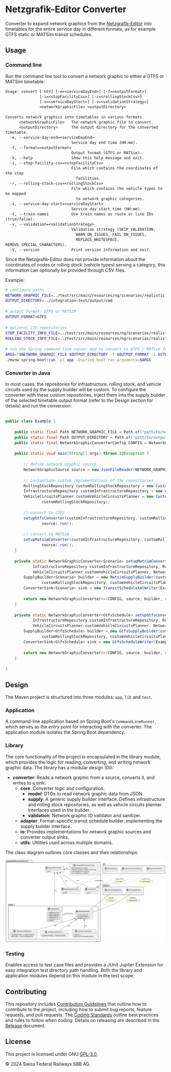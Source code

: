 # Netzgrafik-Editor Converter

Converter to expand network graphics from
the [Netzgrafik-Editor](https://github.com/SchweizerischeBundesbahnen/netzgrafik-editor-frontend) into timetables for
the entire service day in different formats, as for example GTFS static or MATSim transit schedules.

## Usage

### Command line

Run the command line tool to convert a network graphic to either a GTFS or MATSim timetable:

```text
Usage: convert [-htV] [-e=<serviceDayEnd>] [-f=<outputFormat>]
               [-i=<stopFacilityCsv>] [-r=<rollingStockCsv>]
               [-s=<serviceDayStart>] [-v=<validationStrategy>]
               <networkGraphicFile> <outputDirectory>
               
Converts network graphics into timetables in various formats.
      <networkGraphicFile>   The network graphic file to convert.
      <outputDirectory>      The output directory for the converted timetable.
  -e, --service-day-end=<serviceDayEnd>
                             Service day end time (HH:mm).
  -f, --format=<outputFormat>
                             Output format (GTFS or MATSim).
  -h, --help                 Show this help message and exit.
  -i, --stop-facility-csv=<stopFacilityCsv>
                             File which contains the coordinates of the stop
                               facilities.
  -r, --rolling-stock-csv=<rollingStockCsv>
                             File which contains the vehicle types to be mapped
                               to network graphic categories.
  -s, --service-day-start=<serviceDayStart>
                             Service day start time (HH:mm).
  -t, --train-names          Use train names as route or line IDs (true/false).
  -v, --validation=<validationStrategy>
                             Validation strategy (SKIP_VALIDATION,
                               WARN_ON_ISSUES, FAIL_ON_ISSUES,
                               REPLACE_WHITESPACE, REMOVE_SPECIAL_CHARACTERS).
  -V, --version              Print version information and exit.
```

Since the Netzgrafik-Editor does not provide information about the coordinates of nodes or rolling stock (vehicle types)
serving a category, this information can optionally be provided through CSV files.

Example:

```sh
# configure paths
NETWORK_GRAPHIC_FILE=../test/src/main/resources/ng/scenarios/realistic.json
OUTPUT_DIRECTORY=../integration-test/output/cmd

# output format: GTFS or MATSIM 
OUTPUT_FORMAT=GTFS

# optional CSV repositories
STOP_FACILITY_INFO_FILE=../test/src/main/resources/ng/scenarios/realistic-stop-facility-info.csv
ROLLING_STOCK_INFO_FILE=../test/src/main/resources/ng/scenarios/realistic-rolling-stock-info.csv

# run the Spring command line runner app to convert to GTFS / MATSim format
ARGS="$NETWORK_GRAPHIC_FILE $OUTPUT_DIRECTORY -f $OUTPUT_FORMAT -i $STOP_FACILITY_INFO_FILE -r $ROLLING_STOCK_INFO_FILE"
./mvnw spring-boot:run -pl app -Dspring-boot.run.arguments=$ARGS
```

### Converter in Java

In most cases, the repositories for infrastructure, rolling stock, and vehicle circuits used by the supply builder will
be custom. To configure the converter with these custom repositories, inject them into the supply builder of the
selected timetable output format (refer to the Design section for details) and run the conversion:

```java

public class Example {

    public static final Path NETWORK_GRAPHIC_FILE = Path.of("path/to/networkGraphic.json");
    public static final Path OUTPUT_DIRECTORY = Path.of("path/to/outputDirectory");
    public static final NetworkGraphicConverterConfig CONFIG = NetworkGraphicConverterConfig.builder().build();

    public static void main(String[] args) throws IOException {

        // define network graphic source
        NetworkGraphicSource source = new JsonFileReader(NETWORK_GRAPHIC_FILE);

        // instantiate custom implementations of the repositories
        RollingStockRepository customRollingStockRepository = new CustomRollingStockRepository();
        InfrastructureRepository customInfrastructureRepository = new CustomInfrastructureRepository();
        VehicleCircuitsPlanner customVehicleCircuitsPlanner = new CustomVehicleCircuitsPlanner(
                customRollingStockRepository);

        // convert to GTFS
        setupGtfsConverter(customInfrastructureRepository, customRollingStockRepository, customVehicleCircuitsPlanner,
                source).run();

        // convert to MATSim
        setupMatsimConverter(customInfrastructureRepository, customRollingStockRepository, customVehicleCircuitsPlanner,
                source).run();
    }

    private static NetworkGraphicConverter<Scenario> setupMatsimConverter(
            InfrastructureRepository customInfrastructureRepository, RollingStockRepository customRollingStockRepository,
            VehicleCircuitsPlanner customVehicleCircuitsPlanner, NetworkGraphicSource source) {
        SupplyBuilder<Scenario> builder = new MatsimSupplyBuilder(customInfrastructureRepository,
                customRollingStockRepository, customVehicleCircuitsPlanner);
        ConverterSink<Scenario> sink = new TransitScheduleXmlWriter(Example.OUTPUT_DIRECTORY, "");

        return new NetworkGraphicConverter<>(CONFIG, source, builder, sink);
    }

    private static NetworkGraphicConverter<GtfsSchedule> setupGtfsConverter(
            InfrastructureRepository customInfrastructureRepository, RollingStockRepository customRollingStockRepository,
            VehicleCircuitsPlanner customVehicleCircuitsPlanner, NetworkGraphicSource source) {
        SupplyBuilder<GtfsSchedule> builder = new GtfsSupplyBuilder(customInfrastructureRepository,
                customRollingStockRepository, customVehicleCircuitsPlanner);
        ConverterSink<GtfsSchedule> sink = new GtfsScheduleWriter(Example.OUTPUT_DIRECTORY, true);

        return new NetworkGraphicConverter<>(CONFIG, source, builder, sink);
    }

}
```

## Design

The Maven project is structured into three modules: `app`, `lib` and `test`.

### Application

A command-line application based on Spring Boot's `CommandLineRunner`, which serves as the entry point for interacting
with the converter. The application module isolates the Spring Boot dependency.

### Library

The core functionality of the project is encapsulated in the library module, which provides the logic for reading,
converting, and writing network graphic data. The library has a modular design (DI):

- **converter**: Reads a network graphic from a source, converts it, and writes to a sink.
    - **core**: Converter logic and configuration.
        - **model**: DTOs to read network graphic data from JSON.
        - **supply**: A generic supply builder interface. Defines infrastructure and rolling stock repositories, as well
          as vehicle circuits planner interfaces used in the builder.
        - **validation**: Network graphic ID validator and sanitizer.
    - **adapter**: Format-specific transit schedule builder, implementing the supply builder interface.
    - **io**: Provides implementations for network graphic sources and converter output sinks.
    - **utils**: Utilities used across multiple domains.

The class diagram outlines core classes and their relationships:

![Class diagram](docs/uml/lib-class-diagram.svg)

### Testing

Enables access to test case files and provides a JUnit Jupiter Extension for easy integration test directory path
handling. Both the library and application modules depend on this module in the test scope.

## Contributing

This repository includes [Contribution Guidelines](CONTRIBUTING.md) that outline how to contribute to the project,
including how to submit bug reports, feature requests, and pull requests.
The [Coding Standards](CODING_STANDARDS.md) outline best practices and rules to follow when coding.
Details on releasing are described in the [Release](RELEASE.md) document.

## License

This project is licensed under GNU [GPL-3.0](LICENSE).

© 2024 Swiss Federal Railways SBB AG.
